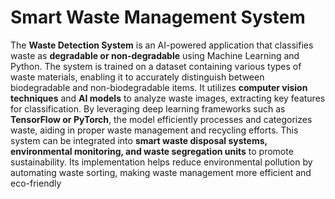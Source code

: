 # Smart Waste Management System

The **Waste Detection System** is an AI-powered application that classifies waste as **degradable or non-degradable** using Machine Learning and Python. The system is trained on a dataset containing various types of waste materials, enabling it to accurately distinguish between biodegradable and non-biodegradable items. It utilizes **computer vision techniques** and **AI models** to analyze waste images, extracting key features for classification. By leveraging deep learning frameworks such as **TensorFlow or PyTorch**, the model efficiently processes and categorizes waste, aiding in proper waste management and recycling efforts. This system can be integrated into **smart waste disposal systems, environmental monitoring, and waste segregation units** to promote sustainability. Its implementation helps reduce environmental pollution by automating waste sorting, making waste management more efficient and eco-friendly
